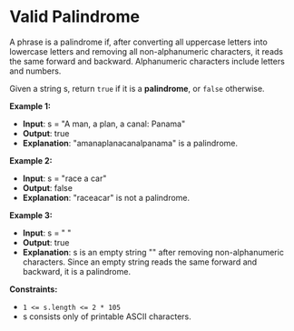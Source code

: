 # Valid Palindrome

A phrase is a palindrome if, after converting all uppercase letters into lowercase letters and removing all non-alphanumeric characters, it reads the same forward and backward. Alphanumeric characters include letters and numbers.

Given a string s, return ``true`` if it is a **palindrome**, or ``false`` otherwise.

**Example 1:**

- **Input**: s = "A man, a plan, a canal: Panama"
- **Output**: true
- **Explanation**: "amanaplanacanalpanama" is a palindrome.

**Example 2:**

- **Input**: s = "race a car"
- **Output**: false
- **Explanation**: "raceacar" is not a palindrome.

**Example 3:**

- **Input**: s = " "
- **Output**: true
- **Explanation**: s is an empty string "" after removing non-alphanumeric characters. Since an empty string reads the same forward and backward, it is a palindrome.

**Constraints:**

- ``1 <= s.length <= 2 * 105``
- s consists only of printable ASCII characters.
